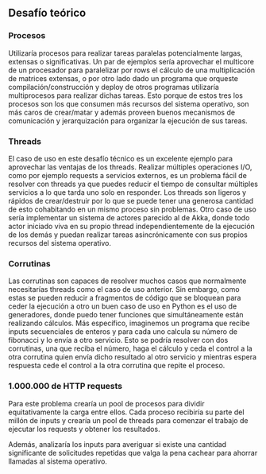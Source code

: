 ## Desafío teórico

### Procesos

Utilizaría procesos para realizar tareas paralelas potencialmente largas, extensas o significativas. Un par de ejemplos sería aprovechar el multicore de un procesador para paralelizar por rows el cálculo de una multiplicación de matrices extensas, o por otro lado dado un programa que orqueste compilación/construcción y deploy de otros programas utilizaría multiprocesos para realizar dichas tareas. Esto porque de estos tres los procesos son los que consumen más recursos del sistema operativo, son más caros de crear/matar y además proveen buenos mecanismos de comunicación y jerarquización para organizar la ejecución de sus tareas.

### Threads

El caso de uso en este desafío técnico es un excelente ejemplo para aprovechar las ventajas de los threads. Realizar múltiples operaciones I/O, como por ejemplo requests a servicios externos, es un problema fácil de resolver con threads ya que puedes reducir el tiempo de consultar múltiples servicios a lo que tarda uno solo en responder. Los threads son ligeros y rápidos de crear/destruir por lo que se puede tener una generosa cantidad de esto cohabitando en un mismo proceso sin problemas. Otro caso de uso sería implementar un sistema de actores parecido al de Akka, donde todo actor iniciado viva en su propio thread independientemente de la ejecución de los demás y puedan realizar tareas asincrónicamente con sus propios recursos del sistema operativo.

### Corrutinas

Las corrutinas son capaces de resolver muchos casos que normalmente necesitarías threads como el caso de uso anterior. Sin embargo, como estas se pueden reducir a fragmentos de código que se bloquean para ceder la ejecución a otro un buen caso de uso en Python es el uso de generadores, donde puedo tener funciones que simultáneamente están realizando cálculos. Más específico, imaginemos un programa que recibe inputs secuenciales de enteros y para cada uno calcula su número de fibonacci y lo envía a otro servicio. Esto se podría resolver con dos corrutinas, una que reciba el número, haga el cálculo y ceda el control a la otra corrutina quien envía dicho resultado al otro servicio y mientras espera respuesta cede el control a la otra corrutina que repite el proceso.

### 1.000.000 de HTTP requests

Para este problema crearía un pool de procesos para dividir equitativamente la carga entre ellos. Cada proceso recibiría su parte del millón de inputs y crearía un pool de threads para comenzar el trabajo de ejecutar los requests y obtener los resultados.

Además, analizaría los inputs para averiguar si existe una cantidad significante de solicitudes repetidas que valga la pena cachear para ahorrar llamadas al sistema operativo.
